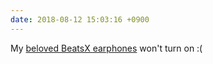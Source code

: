 ```yaml
---
date: 2018-08-12 15:03:16 +0900
---
```

My [beloved BeatsX earphones](http://articles.inqk.net/2018/02/22/beatsx-paean.html) won't turn on :(
